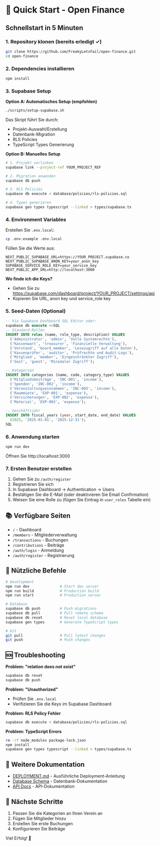 # 🚀 Quick Start - Open Finance

## Schnellstart in 5 Minuten

### 1. Repository klonen (bereits erledigt ✓)

```bash
git clone https://github.com/FreakyLetsFail/open-finance.git
cd open-finance
```

### 2. Dependencies installieren

```bash
npm install
```

### 3. Supabase Setup

**Option A: Automatisches Setup (empfohlen)**

```bash
./scripts/setup-supabase.sh
```

Das Skript führt Sie durch:
- Projekt-Auswahl/Erstellung
- Datenbank-Migration
- RLS Policies
- TypeScript Types Generierung

**Option B: Manuelles Setup**

```bash
# 1. Projekt verlinken
supabase link --project-ref YOUR_PROJECT_REF

# 2. Migration anwenden
supabase db push

# 3. RLS Policies
supabase db execute < database/policies/rls-policies.sql

# 4. Types generieren
supabase gen types typescript --linked > types/supabase.ts
```

### 4. Environment Variables

Erstellen Sie `.env.local`:

```bash
cp .env.example .env.local
```

Füllen Sie die Werte aus:

```env
NEXT_PUBLIC_SUPABASE_URL=https://YOUR_PROJECT.supabase.co
NEXT_PUBLIC_SUPABASE_ANON_KEY=your_anon_key
SUPABASE_SERVICE_ROLE_KEY=your_service_key
NEXT_PUBLIC_APP_URL=http://localhost:3000
```

**Wo finde ich die Keys?**
- Gehen Sie zu https://supabase.com/dashboard/project/YOUR_PROJECT/settings/api
- Kopieren Sie URL, anon key und service_role key

### 5. Seed-Daten (Optional)

```sql
-- Via Supabase Dashboard SQL Editor oder:
supabase db execute <<SQL
-- Standard-Rollen
INSERT INTO roles (name, role_type, description) VALUES
  ('Administrator', 'admin', 'Volle Systemrechte'),
  ('Kassenwart', 'treasurer', 'Finanzielle Verwaltung'),
  ('Vorstand', 'board_member', 'Lesezugriff auf alle Daten'),
  ('Kassenprüfer', 'auditor', 'Prüfrechte und Audit-Logs'),
  ('Mitglied', 'member', 'Eingeschränkter Zugriff'),
  ('Gast', 'guest', 'Minimaler Zugriff');

-- Kategorien
INSERT INTO categories (name, code, category_type) VALUES
  ('Mitgliedsbeiträge', 'INC-001', 'income'),
  ('Spenden', 'INC-002', 'income'),
  ('Veranstaltungseinnahmen', 'INC-003', 'income'),
  ('Raummiete', 'EXP-001', 'expense'),
  ('Versicherungen', 'EXP-002', 'expense'),
  ('Material', 'EXP-003', 'expense');

-- Geschäftsjahr
INSERT INTO fiscal_years (year, start_date, end_date) VALUES
  (2025, '2025-01-01', '2025-12-31');
SQL
```

### 6. Anwendung starten

```bash
npm run dev
```

Öffnen Sie http://localhost:3000

### 7. Ersten Benutzer erstellen

1. Gehen Sie zu `/auth/register`
2. Registrieren Sie sich
3. In Supabase Dashboard → Authentication → Users
4. Bestätigen Sie die E-Mail (oder deaktivieren Sie Email Confirmation)
5. Weisen Sie eine Rolle zu (fügen Sie Eintrag in `user_roles` Tabelle ein)

## 📚 Verfügbare Seiten

- `/` - Dashboard
- `/members` - Mitgliederverwaltung
- `/transactions` - Buchungen
- `/contributions` - Beiträge
- `/auth/login` - Anmeldung
- `/auth/register` - Registrierung

## 🔧 Nützliche Befehle

```bash
# Development
npm run dev              # Start dev server
npm run build            # Production build
npm run start            # Production server

# Database
supabase db push         # Push migrations
supabase db pull         # Pull remote schema
supabase db reset        # Reset local database
supabase gen types       # Generate TypeScript types

# Git
git pull                 # Pull latest changes
git push                 # Push changes
```

## 🆘 Troubleshooting

**Problem: "relation does not exist"**
```bash
supabase db reset
supabase db push
```

**Problem: "Unauthorized"**
- Prüfen Sie `.env.local`
- Verifizieren Sie die Keys im Supabase Dashboard

**Problem: RLS Policy Fehler**
```bash
supabase db execute < database/policies/rls-policies.sql
```

**Problem: TypeScript Errors**
```bash
rm -rf node_modules package-lock.json
npm install
supabase gen types typescript --linked > types/supabase.ts
```

## 📖 Weitere Dokumentation

- [DEPLOYMENT.md](DEPLOYMENT.md) - Ausführliche Deployment-Anleitung
- [Database Schema](database/README.md) - Datenbank-Dokumentation
- [API Docs](docs/api/) - API-Dokumentation

## 🎯 Nächste Schritte

1. Passen Sie die Kategorien an Ihren Verein an
2. Fügen Sie Mitglieder hinzu
3. Erstellen Sie erste Buchungen
4. Konfigurieren Sie Beiträge

Viel Erfolg! 🎉
